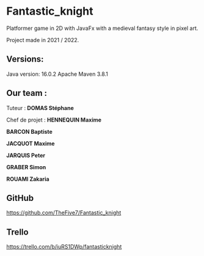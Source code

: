 # Fantastic_knight
Platformer game in 2D with JavaFx with a medieval fantasy style in pixel art.

Project made in 2021 / 2022.

Versions:
-
Java version: 16.0.2
Apache Maven 3.8.1


Our team :
-

Tuteur : **DOMAS Stéphane**

Chef de projet : **HENNEQUIN Maxime**

**BARCON Baptiste**

**JACQUOT Maxime**

**JARQUIS Peter**

**GRABER Simon**

**ROUAMI Zakaria**

GitHub
-
https://github.com/TheFive7/Fantastic_knight

Trello
-
https://trello.com/b/iuRS1DWp/fantasticknight
